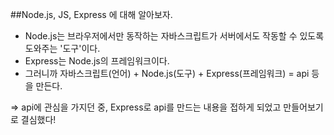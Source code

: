 ##Node.js, JS, Express 에 대해 알아보자.

- Node.js는 브라우저에서만 동작하는 자바스크립트가 서버에서도 작동할 수 있도록 도와주는 '도구'이다.
- Express는 Node.js의 프레임워크이다.
- 그러니까 자바스크립트(언어) + Node.js(도구) + Express(프레임워크) = api 등을 만든다.


=> api에 관심을 가지던 중, Express로 api를 만드는 내용을 접하게 되었고 만들어보기로 결심했다!
